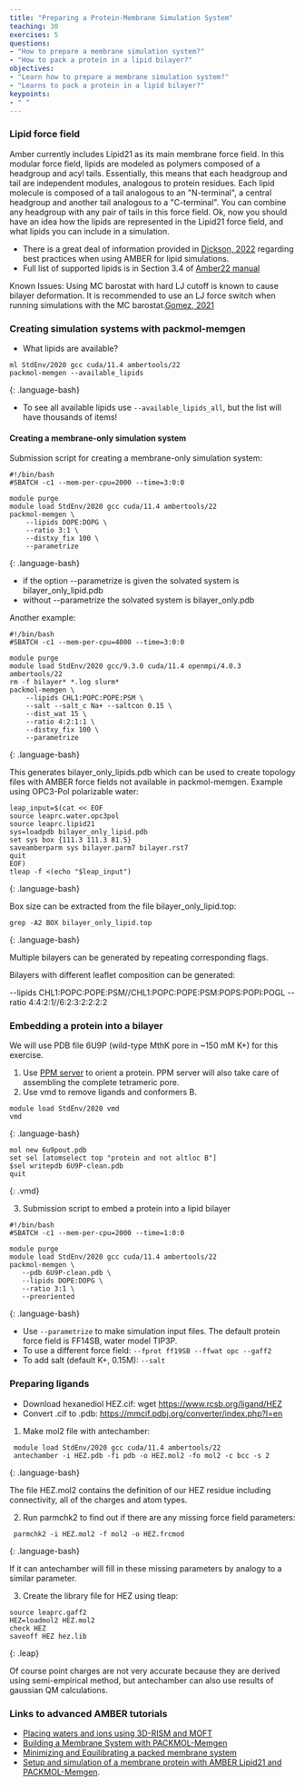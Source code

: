 ```yaml
---
title: "Preparing a Protein-Membrane Simulation System"
teaching: 30
exercises: 5
questions:
- "How to prepare a membrane simulation system?"
- "How to pack a protein in a lipid bilayer?"
objectives:
- "Learn how to prepare a membrane simulation system?"
- "Learns to pack a protein in a lipid bilayer?"
keypoints:
- " "
---
```


### Lipid force field
Amber currently includes Lipid21 as its main membrane force field.  In this modular force field, lipids are modeled as polymers composed of a headgroup and acyl tails. Essentially, this means that each headgroup and tail are independent modules, analogous to protein residues. Each lipid molecule is composed of a tail analogous to an "N-terminal", a central headgroup and another tail analogous to a "C-terminal". You can combine any headgroup with any pair of tails in this force field. Ok, now you should have an idea how the lipids are represented in the Lipid21 force field, and what lipids you can include in a simulation. 

- There is a great deal of information provided in [Dickson, 2022](https://www.ncbi.nlm.nih.gov/pmc/articles/PMC9007451/) regarding best practices when using AMBER for lipid simulations.
- Full list of supported lipids is in Section 3.4 of [Amber22 manual](https://ambermd.org/doc12/Amber22.pdf)

Known Issues: 
Using MC barostat with hard LJ cutoff is known to cause bilayer deformation. It is recommended to use an LJ force switch when running simulations with the MC barostat.[Gomez, 2021](https://onlinelibrary.wiley.com/doi/abs/10.1002/jcc.26798)

### Creating simulation systems with packmol-memgen
- What lipids are available?

~~~
ml StdEnv/2020 gcc cuda/11.4 ambertools/22
packmol-memgen --available_lipids 
~~~
{: .language-bash}

- To see all available lipids use  `--available_lipids_all`, but the list will have thousands of items!

#### Creating a membrane-only simulation system
Submission script for creating a membrane-only simulation system:
~~~
#!/bin/bash
#SBATCH -c1 --mem-per-cpu=2000 --time=3:0:0

module purge
module load StdEnv/2020 gcc cuda/11.4 ambertools/22
packmol-memgen \
    --lipids DOPE:DOPG \
    --ratio 3:1 \
    --distxy_fix 100 \
    --parametrize
~~~
{: .language-bash}

- if the option --parametrize is given the solvated system is bilayer_only_lipid.pdb
- without --parametrize the solvated system is  bilayer_only.pdb

Another example:
~~~
#!/bin/bash
#SBATCH -c1 --mem-per-cpu=4000 --time=3:0:0

module purge
module load StdEnv/2020 gcc/9.3.0 cuda/11.4 openmpi/4.0.3 ambertools/22
rm -f bilayer* *.log slurm*
packmol-memgen \
    --lipids CHL1:POPC:POPE:PSM \
    --salt --salt_c Na+ --saltcon 0.15 \
    --dist_wat 15 \
    --ratio 4:2:1:1 \
    --distxy_fix 100 \
    --parametrize
~~~
{: .language-bash}

This generates bilayer_only_lipids.pdb which can be used to create topology files with AMBER force fields not available in packmol-memgen. Example using OPC3-Pol polarizable water:

~~~
leap_input=$(cat << EOF
source leaprc.water.opc3pol
source leaprc.lipid21 
sys=loadpdb bilayer_only_lipid.pdb
set sys box {111.3 111.3 81.5}
saveamberparm sys bilayer.parm7 bilayer.rst7
quit
EOF)
tleap -f <(echo "$leap_input")
~~~
{: .language-bash}

Box size can be extracted from the file bilayer_only_lipid.top:

~~~
grep -A2 BOX bilayer_only_lipid.top
~~~
{: .language-bash}

Multiple bilayers can be generated by repeating corresponding flags.

Bilayers with different leaflet composition can be generated:

--lipids CHL1:POPC:POPE:PSM//CHL1:POPC:POPE:PSM:POPS:POPI:POGL --ratio 4:4:2:1//6:2:3:2:2:2:2  


### Embedding a protein into a bilayer
We will use PDB file 6U9P (wild-type MthK pore in ~150 mM K+) for this exercise.

1. Use [PPM server](https://opm.phar.umich.edu/ppm_server) to orient a protein. PPM server will also take care of assembling the complete tetrameric pore.
2. Use vmd to remove ligands and conformers B.

~~~
module load StdEnv/2020 vmd
vmd
~~~
{: .language-bash}

~~~
mol new 6u9pout.pdb
set sel [atomselect top "protein and not altloc B"]
$sel writepdb 6U9P-clean.pdb
quit
~~~
{: .vmd}

3. Submission script to embed a protein into a lipid bilayer

 ~~~
 #!/bin/bash
 #SBATCH -c1 --mem-per-cpu=2000 --time=1:0:0
 
 module purge
 module load StdEnv/2020 gcc cuda/11.4 ambertools/22
 packmol-memgen \
	--pdb 6U9P-clean.pdb \ 
	--lipids DOPE:DOPG \
	--ratio 3:1 \
    --preoriented 
 ~~~
 {: .language-bash}

- Use `--parametrize` to make simulation input files. The default protein force field is FF14SB, water model TIP3P. 
- To use a different force field:
`--fprot ff19SB --ffwat opc --gaff2`
- To add salt (default K+, 0.15M): 
`--salt`


### Preparing ligands 

- Download hexanediol HEZ.cif: wget https://www.rcsb.org/ligand/HEZ
- Convert .cif to .pdb: https://mmcif.pdbj.org/converter/index.php?l=en

1. Make mol2 file with antechamber:

~~~
 module load StdEnv/2020 gcc cuda/11.4 ambertools/22
 antechamber -i HEZ.pdb -fi pdb -o HEZ.mol2 -fo mol2 -c bcc -s 2
~~~
{: .language-bash}

The file HEZ.mol2 contains the definition of our HEZ residue including connectivity, all of the charges and atom types. 

2. Run parmchk2 to find out if there are any missing force field parameters:

~~~
 parmchk2 -i HEZ.mol2 -f mol2 -o HEZ.frcmod
~~~
{: .language-bash}

If it can antechamber will fill in these missing parameters by analogy to a similar parameter.

3. Create the library file for HEZ using tleap:

~~~
source leaprc.gaff2
HEZ=loadmol2 HEZ.mol2
check HEZ
saveoff HEZ hez.lib 
~~~
{: .leap}

Of course point charges are not very accurate because they are derived using semi-empirical method, but antechamber can also use results of gaussian QM calculations.  

### Links to advanced AMBER tutorials
- [Placing waters and ions using 3D-RISM and MOFT](http://ambermd.org/tutorials/advanced/tutorial34/index.html)
- [Building a Membrane System with PACKMOL-Memgen](https://ambermd.org/tutorials/advanced/tutorial38/index.php#Lipid_System)
- [Minimizing and Equilibrating a packed membrane system](https://ambermd.org/tutorials/advanced/tutorial38/equi_input.php)
- [Setup and simulation of a membrane protein with AMBER Lipid21 and PACKMOL-Memgen](https://github.com/callumjd/AMBER-Membrane_protein_tutorial). 